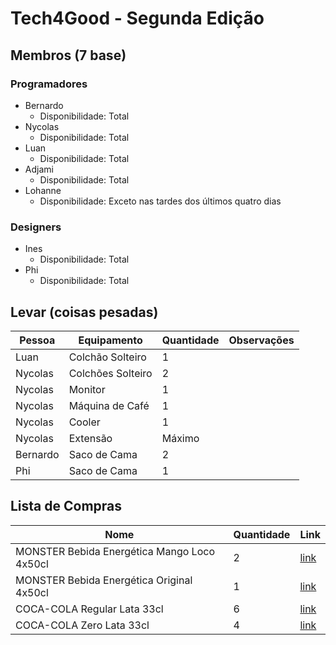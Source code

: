 # Tech4Good - Segunda Edição

## Membros (7 base)

### Programadores

- Bernardo
  - Disponibilidade: Total
- Nycolas
  - Disponibilidade: Total
- Luan
  - Disponibilidade: Total
- Adjami
  - Disponibilidade: Total
- Lohanne
  - Disponibilidade: Exceto nas tardes dos últimos quatro dias

### Designers

- Ines
  - Disponibilidade: Total
- Phi
  - Disponibilidade: Total

## Levar (coisas pesadas)

| Pessoa   | Equipamento       | Quantidade | Observações                                  |
| -------- | ----------------- | ---------- | -------------------------------------------- |
| Luan     | Colchão Solteiro  | 1          |                                              |
| Nycolas  | Colchões Solteiro | 2          |                                              |
| Nycolas  | Monitor           | 1          |                                              |
| Nycolas  | Máquina de Café   | 1          |                                              |
| Nycolas  | Cooler            | 1          |                                              |
| Nycolas  | Extensão          | Máximo     |                                              |
| Bernardo | Saco de Cama      | 2          |                                              |
| Phi      | Saco de Cama      | 1          |                                              |  

## Lista de Compras

| Nome                                        | Quantidade | Link                                                                                                             |
| ------------------------------------------- | ---------- | ---------------------------------------------------------------------------------------------------------------- |
| MONSTER Bebida Energética Mango Loco 4x50cl | 2          | [link](https://produtos.makro.pt/shop/pv/BTY-X146246/0032/0021/MONSTER-Bebida-Energ%C3%A9tica-Mango-Loco-4x50cl) |
| MONSTER Bebida Energética Original 4x50cl   | 1          | [link](https://produtos.makro.pt/shop/pv/BTY-X146248/0032/0021/MONSTER-Bebida-Energ%C3%A9tica-Original-4x50cl)   |
| COCA-COLA Regular Lata 33cl                 | 6          | [link](https://produtos.makro.pt/shop/pv/BTY-X147096/0032/0021/COCA-COLA-Regular-Lata-33cl)                      |
| COCA-COLA Zero Lata 33cl                    | 4          | [link](https://produtos.makro.pt/shop/pv/BTY-X147097/0032/0021/COCA-COLA-Zero-Lata-33cl)                         |
